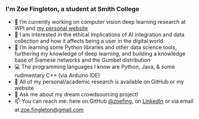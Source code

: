 ### I'm Zoe Fingleton, a student at Smith College

- 🔭 I’m currently working on computer vision deep learning research at WPI and [my personal website](https://zoefing.github.io/)
- 🧠 I am interested in the ethical implications of AI integration and data collection and how it affects being a user in the digital world
- 🌱 I’m learning some Python libraries and other data science tools, furthering my knowledge of deep learning, and building a knowledge base of Siamese networks and the Gumbel distribution
- 💻 The programming languages I know are Python, Java, & some rudimentary C++ (via Arduino IDE)
- 🏦 All of my personal/academic research is available on GitHub or my website
- 💬 Ask me about my dream crowdsourcing project!
- 📫 You can reach me: here on GitHub [@zoefing](https://github.com/zoefing), on [LinkedIn](www.linkedin.com/in/zoefingleton) or via email at zoe.fingleton@gmail.com

